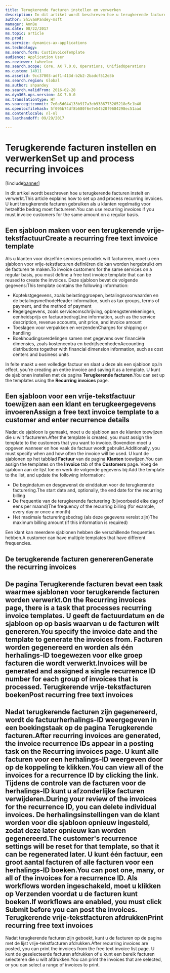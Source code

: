 ```yaml
---
title: Terugkerende facturen instellen en verwerken
description: In dit artikel wordt beschreven hoe u terugkerende facturen instelt en verwerkt. U kunt terugkerende facturen gebruiken als u klanten regelmatig voor hetzelfde bedrag moet factureren.
author: ShivamPandey-msft
manager: AnnBe
ms.date: 08/22/2017
ms.topic: article
ms.prod: 
ms.service: dynamics-ax-applications
ms.technology: 
ms.search.form: CustInvoiceTemplate
audience: Application User
ms.reviewer: twheeloc
ms.search.scope: Core, AX 7.0.0, Operations, UnifiedOperations
ms.custom: 14011
ms.assetid: 9cc37003-adf1-413d-b2b2-2badcf512e3b
ms.search.region: Global
ms.author: shpandey
ms.search.validFrom: 2016-02-28
ms.dyn365.ops.version: AX 7.0.0
ms.translationtype: HT
ms.sourcegitcommit: 7e0a5d044133b917a3eb9386773205218e5c1b40
ms.openlocfilehash: 5f095b74df8b680f6e7e54520f9684298ec51aad
ms.contentlocale: nl-nl
ms.lasthandoff: 09/29/2017

---
```


# <a name="set-up-and-process-recurring-invoices"></a><span data-ttu-id="1751f-104">Terugkerende facturen instellen en verwerken</span><span class="sxs-lookup"><span data-stu-id="1751f-104">Set up and process recurring invoices</span></span>

[!include[banner](../includes/banner.md)]


<span data-ttu-id="1751f-105">In dit artikel wordt beschreven hoe u terugkerende facturen instelt en verwerkt.</span><span class="sxs-lookup"><span data-stu-id="1751f-105">This article explains how to set up and process recurring invoices.</span></span> <span data-ttu-id="1751f-106">U kunt terugkerende facturen gebruiken als u klanten regelmatig voor hetzelfde bedrag moet factureren.</span><span class="sxs-lookup"><span data-stu-id="1751f-106">You can use recurring invoices if you must invoice customers for the same amount on a regular basis.</span></span>

<a name="create-a-recurring-free-text-invoice-template"></a><span data-ttu-id="1751f-107">Een sjabloon maken voor een terugkerende vrije-tekstfactuur</span><span class="sxs-lookup"><span data-stu-id="1751f-107">Create a recurring free text invoice template</span></span>
---------------------------------------------

<span data-ttu-id="1751f-108">Als u klanten voor dezelfde services periodiek wilt factureren, moet u een sjabloon voor vrije-tekstfacturen definiëren die kan worden hergebruikt om de facturen te maken.</span><span class="sxs-lookup"><span data-stu-id="1751f-108">To invoice customers for the same services on a regular basis, you must define a free text invoice template that can be reused to create the invoices.</span></span> <span data-ttu-id="1751f-109">Deze sjabloon bevat de volgende gegevens:</span><span class="sxs-lookup"><span data-stu-id="1751f-109">This template contains the following information:</span></span>

-   <span data-ttu-id="1751f-110">Koptekstgegevens, zoals belastinggroepen, betalingsvoorwaarden en de betalingsmethode</span><span class="sxs-lookup"><span data-stu-id="1751f-110">Header information, such as tax groups, terms of payment, and the method of payment</span></span>
-   <span data-ttu-id="1751f-111">Regelgegevens, zoals serviceomschrijving, opbrengstenrekeningen, eenheidsprijs en factuurbedrag</span><span class="sxs-lookup"><span data-stu-id="1751f-111">Line information, such as the service description, revenue accounts, unit price, and invoice amount</span></span>
-   <span data-ttu-id="1751f-112">Toeslagen voor verpakken en verzenden</span><span class="sxs-lookup"><span data-stu-id="1751f-112">Charges for shipping or handling</span></span>
-   <span data-ttu-id="1751f-113">Boekhoudingsverdelingen samen met gegevens over financiële dimensies, zoals kostencentra en bedrijfseenheden</span><span class="sxs-lookup"><span data-stu-id="1751f-113">Accounting distributions together with financial dimension information, such as cost centers and business units</span></span>

<span data-ttu-id="1751f-114">In feite maakt u een volledige factuur en slaat u deze als een sjabloon op.</span><span class="sxs-lookup"><span data-stu-id="1751f-114">In effect, you're creating an entire invoice and saving it as a template.</span></span> <span data-ttu-id="1751f-115">U kunt de sjablonen instellen met de pagina **Terugkerende facturen**.</span><span class="sxs-lookup"><span data-stu-id="1751f-115">You can set up the templates using the **Recurring invoices** page.</span></span>

## <a name="assign-a-free-text-invoice-template-to-a-customer-and-enter-recurrence-details"></a><span data-ttu-id="1751f-116">Een sjabloon voor een vrije-tekstfactuur toewijzen aan een klant en terugkeergegevens invoeren</span><span class="sxs-lookup"><span data-stu-id="1751f-116">Assign a free text invoice template to a customer and enter recurrence details</span></span>
<span data-ttu-id="1751f-117">Nadat de sjabloon is gemaakt, moet u de sjabloon aan de klanten toewijzen die u wilt factureren.</span><span class="sxs-lookup"><span data-stu-id="1751f-117">After the template is created, you must assign the template to the customers that you want to invoice.</span></span> <span data-ttu-id="1751f-118">Bovendien moet u opgeven wanneer en hoe vaak de factuur wordt gebruikt.</span><span class="sxs-lookup"><span data-stu-id="1751f-118">Additionally, you must specify when and how often the invoice will be used.</span></span> <span data-ttu-id="1751f-119">U kunt de sjablonen op het tabblad **Factuur** van de pagina **Klanten** toewijzen.</span><span class="sxs-lookup"><span data-stu-id="1751f-119">You can assign the templates on the **Invoice** tab of the **Customers** page.</span></span> <span data-ttu-id="1751f-120">Voeg de sjabloon aan de lijst toe en werk de volgende gegevens bij:</span><span class="sxs-lookup"><span data-stu-id="1751f-120">Add the template to the list, and update the following information:</span></span>

-   <span data-ttu-id="1751f-121">De begindatum en desgewenst de einddatum voor de terugkerende facturering.</span><span class="sxs-lookup"><span data-stu-id="1751f-121">The start date and, optionally, the end date for the recurring billing</span></span>
-   <span data-ttu-id="1751f-122">De frequentie van de terugkerende facturering (bijvoorbeeld elke dag of eens per maand)</span><span class="sxs-lookup"><span data-stu-id="1751f-122">The frequency of the recurring billing (for example, every day or once a month)</span></span>
-   <span data-ttu-id="1751f-123">Het maximale factureringsbedrag (als deze gegevens vereist zijn)</span><span class="sxs-lookup"><span data-stu-id="1751f-123">The maximum billing amount (if this information is required)</span></span>

<span data-ttu-id="1751f-124">Een klant kan meerdere sjablonen hebben die verschillende frequenties hebben.</span><span class="sxs-lookup"><span data-stu-id="1751f-124">A customer can have multiple templates that have different frequencies.</span></span>

## <a name="generate-the-recurring-invoices"></a><span data-ttu-id="1751f-125">De terugkerende facturen genereren</span><span class="sxs-lookup"><span data-stu-id="1751f-125">Generate the recurring invoices</span></span>
<span data-ttu-id="1751f-126">De pagina **Terugkerende facturen** bevat een taak waarmee sjablonen voor terugkerende facturen worden verwerkt.</span><span class="sxs-lookup"><span data-stu-id="1751f-126">On the **Recurring invoices** page, there is a task that processes recurring invoice templates.</span></span> <span data-ttu-id="1751f-127">U geeft de factuurdatum en de sjabloon op op basis waarvan u de facturen wilt genereren.</span><span class="sxs-lookup"><span data-stu-id="1751f-127">You specify the invoice date and the template to generate the invoices from.</span></span> <span data-ttu-id="1751f-128">Facturen worden gegenereerd en worden als één herhalings-ID toegewezen voor elke groep facturen die wordt verwerkt.</span><span class="sxs-lookup"><span data-stu-id="1751f-128">Invoices will be generated and assigned a single recurrence ID number for each group of invoices that is processed.</span></span>
<span data-ttu-id="1751f-129">Terugkerende vrije-tekstfacturen boeken</span><span class="sxs-lookup"><span data-stu-id="1751f-129">Post recurring free text invoices</span></span>
---------------------------------

<span data-ttu-id="1751f-130">Nadat terugkerende facturen zijn gegenereerd, wordt de factuurherhalings-ID weergegeven in een boekingstaak op de pagina **Terugkerende facturen**.</span><span class="sxs-lookup"><span data-stu-id="1751f-130">After recurring invoices are generated, the invoice recurrence IDs appear in a posting task on the **Recurring invoices** page.</span></span> <span data-ttu-id="1751f-131">U kunt alle facturen voor een herhalings-ID weergeven door op de koppeling te klikken.</span><span class="sxs-lookup"><span data-stu-id="1751f-131">You can view all of the invoices for a recurrence ID by clicking the link.</span></span> <span data-ttu-id="1751f-132">Tijdens de controle van de facturen voor de herhalings-ID kunt u afzonderlijke facturen verwijderen.</span><span class="sxs-lookup"><span data-stu-id="1751f-132">During your review of the invoices for the recurrence ID, you can delete individual invoices.</span></span> <span data-ttu-id="1751f-133">De herhalingsinstellingen van de klant worden voor die sjabloon opnieuw ingesteld, zodat deze later opnieuw kan worden gegenereerd.</span><span class="sxs-lookup"><span data-stu-id="1751f-133">The customer's recurrence settings will be reset for that template, so that it can be regenerated later.</span></span> <span data-ttu-id="1751f-134">U kunt één factuur, een groot aantal facturen of alle facturen voor een herhalings-ID boeken.</span><span class="sxs-lookup"><span data-stu-id="1751f-134">You can post one, many, or all of the invoices for a recurrence ID.</span></span> <span data-ttu-id="1751f-135">Als workflows worden ingeschakeld, moet u klikken op **Verzenden** voordat u de facturen kunt boeken.</span><span class="sxs-lookup"><span data-stu-id="1751f-135">If workflows are enabled, you must click **Submit** before you can post the invoices.</span></span>
<span data-ttu-id="1751f-136">Terugkerende vrije-tekstfacturen afdrukken</span><span class="sxs-lookup"><span data-stu-id="1751f-136">Print recurring free text invoices</span></span>
----------------------------------

<span data-ttu-id="1751f-137">Nadat terugkerende facturen zijn geboekt, kunt u de facturen op de pagina met de lijst vrije-tekstfacturen afdrukken.</span><span class="sxs-lookup"><span data-stu-id="1751f-137">After recurring invoices are posted, you can print the invoices from the free text invoice list page.</span></span> <span data-ttu-id="1751f-138">U kunt de geselecteerde facturen afdrukken of u kunt een bereik facturen selecteren die u wilt afdrukken.</span><span class="sxs-lookup"><span data-stu-id="1751f-138">You can print the invoices that are selected, or you can select a range of invoices to print.</span></span>




